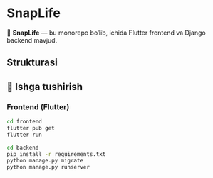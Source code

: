 # SnapLife

📱 **SnapLife** — bu monorepo bo‘lib, ichida Flutter frontend va Django backend mavjud.  

## Strukturasi


## 🚀 Ishga tushirish

### Frontend (Flutter)
```bash
cd frontend
flutter pub get
flutter run

cd backend
pip install -r requirements.txt
python manage.py migrate
python manage.py runserver
